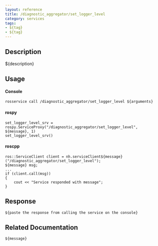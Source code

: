```yaml
---
layout: reference
title: /diagnostic_aggregator/set_logger_level
category: services
tags: 
- ${tag} 
- ${tag}
---
```


## Description
${description}

## Usage
#### Console
```
rosservice call /diagnostic_aggregator/set_logger_level ${arguments}
```

#### rospy
```
set_logger_level_srv = rospy.ServiceProxy("/diagnostic_aggregator/set_logger_level", ${message}, 1)
set_logger_level_srv()
```

#### roscpp
```
ros::ServiceClient client = nh.serviceClient${message}("/diagnostic_aggregator/set_logger_level");
${message} msg;
...
if (client.call(msg))
{
    cout << "Service responded with message";
}
```

## Response
```
${paste the response from calling the service on the console}
```

## Related Documentation
``${message}``